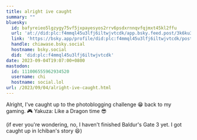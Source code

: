 ```yaml
---
title: alright ive caught
summary: ""
bluesky:
  id: bafyreieo5lgzygy75vf5jxpayesyos2rrv6psdxrnnqvfqjmxt45kl2ffu
  url: 'at://did:plc:f4mmql45u3lfj6iltwjvtcdk/app.bsky.feed.post/3k6ku3ciijp2s'
  link: 'https://bsky.app/profile/did:plc:f4mmql45u3lfj6iltwjvtcdk/post/3k6ku3ciijp2s'
  handle: chiawase.bsky.social
  hostname: bsky.social
  did: 'did:plc:f4mmql45u3lfj6iltwjvtcdk'
date: 2023-09-04T19:07:00+0800
mastodon:
  id: 111006555962934520
  username: chi
  hostname: social.lol
url: /2023/09/04/alright-ive-caught.html
---
```


Alright, I've caught up to the photoblogging challenge 😁 back to my gaming. 🎮 Yakuza: Like a Dragon time 😎

(if ever you're wondering, no, I haven't finished Baldur's Gate 3 yet. I got caught up in Ichiban's story 😆)
